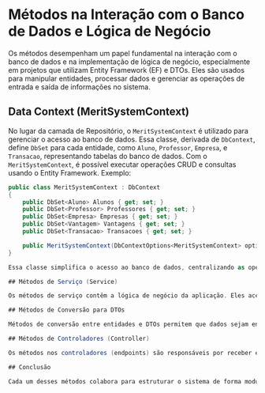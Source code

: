 # Métodos na Interação com o Banco de Dados e Lógica de Negócio

Os métodos desempenham um papel fundamental na interação com o banco de dados e na implementação de lógica de negócio, especialmente em projetos que utilizam Entity Framework (EF) e DTOs. Eles são usados para manipular entidades, processar dados e gerenciar as operações de entrada e saída de informações no sistema.

## Data Context (MeritSystemContext)

No lugar da camada de Repositório, o `MeritSystemContext` é utilizado para gerenciar o acesso ao banco de dados. Essa classe, derivada de `DbContext`, define `DbSet` para cada entidade, como `Aluno`, `Professor`, `Empresa`, e `Transacao`, representando tabelas do banco de dados. Com o `MeritSystemContext`, é possível executar operações CRUD e consultas usando o Entity Framework. Exemplo:

```csharp
public class MeritSystemContext : DbContext
{
    public DbSet<Aluno> Alunos { get; set; }
    public DbSet<Professor> Professores { get; set; }
    public DbSet<Empresa> Empresas { get; set; }
    public DbSet<Vantagem> Vantagens { get; set; }
    public DbSet<Transacao> Transacoes { get; set; }

    public MeritSystemContext(DbContextOptions<MeritSystemContext> options) : base(options) { }
}

Essa classe simplifica o acesso ao banco de dados, centralizando as operações de consulta e manipulação de dados por meio dos `DbSet`s, o que permite aplicar consultas LINQ diretamente nas entidades.

## Métodos de Serviço (Service)

Os métodos de serviço contêm a lógica de negócio da aplicação. Eles acessam o banco de dados por meio do `MeritSystemContext`, aplicando as regras de negócio necessárias antes de retornar uma resposta ao controlador. Os métodos de serviço também são responsáveis pela conversão de entidades em DTOs (e vice-versa), garantindo que apenas os dados relevantes sejam passados entre as camadas.

## Métodos de Conversão para DTOs

Métodos de conversão entre entidades e DTOs permitem que dados sejam encapsulados e transferidos de forma segura entre as camadas da aplicação. Um método de conversão para DTO extrai apenas os dados necessários de uma entidade e os organiza em um formato adequado para a interface de usuário ou para outra camada que vai consumir esses dados. Isso ajuda a proteger a integridade das entidades, ocultando detalhes internos.

## Métodos de Controladores (Controller)

Os métodos nos controladores (endpoints) são responsáveis por receber e processar as requisições HTTP, como GET, POST, PUT, e DELETE. Eles chamam os métodos de serviço apropriados para manipular os dados, realizar validações e retornar as respostas adequadas aos clientes. Esses métodos utilizam DTOs como entrada e saída de dados, facilitando a comunicação com o frontend e mantendo o sistema organizado.

## Conclusão

Cada um desses métodos colabora para estruturar o sistema de forma modular e segura. O `MeritSystemContext` centraliza o acesso ao banco de dados, os métodos de serviço encapsulam a lógica de negócio e os métodos de controlador facilitam a interação com os usuários, garantindo que o sistema seja bem projetado e eficiente.
